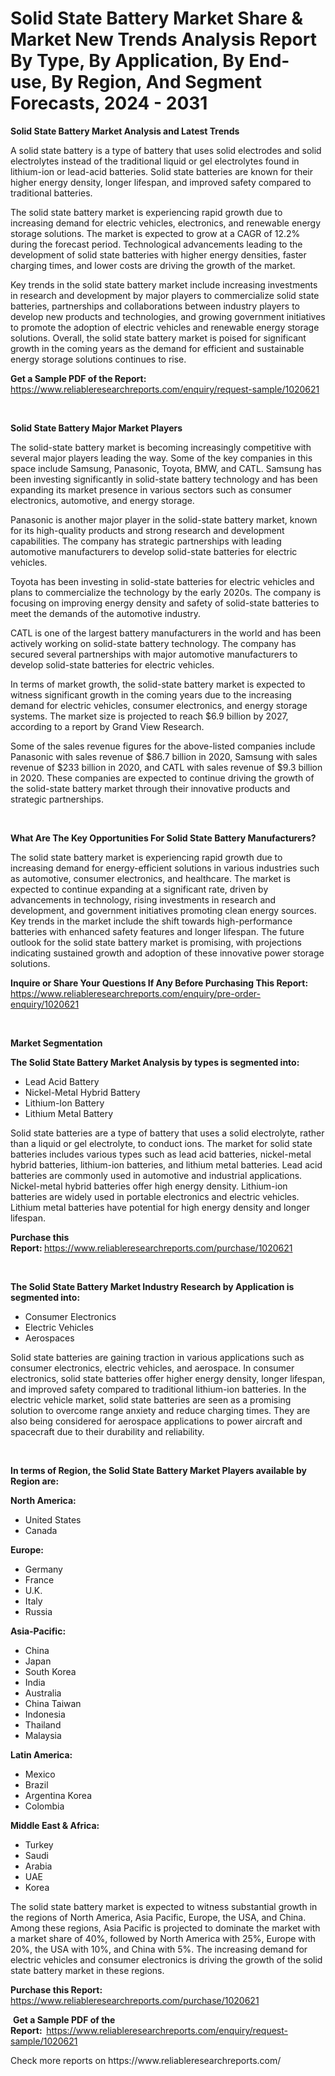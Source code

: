 <p><h1>Solid State Battery Market Share & Market New Trends Analysis Report By Type, By Application, By End-use, By Region, And Segment Forecasts, 2024 - 2031</h1></p><p><strong>Solid State Battery Market Analysis and Latest Trends</strong></p>
<p><p>A solid state battery is a type of battery that uses solid electrodes and solid electrolytes instead of the traditional liquid or gel electrolytes found in lithium-ion or lead-acid batteries. Solid state batteries are known for their higher energy density, longer lifespan, and improved safety compared to traditional batteries.</p><p>The solid state battery market is experiencing rapid growth due to increasing demand for electric vehicles, electronics, and renewable energy storage solutions. The market is expected to grow at a CAGR of 12.2% during the forecast period. Technological advancements leading to the development of solid state batteries with higher energy densities, faster charging times, and lower costs are driving the growth of the market.</p><p>Key trends in the solid state battery market include increasing investments in research and development by major players to commercialize solid state batteries, partnerships and collaborations between industry players to develop new products and technologies, and growing government initiatives to promote the adoption of electric vehicles and renewable energy storage solutions. Overall, the solid state battery market is poised for significant growth in the coming years as the demand for efficient and sustainable energy storage solutions continues to rise.</p></p>
<p><strong>Get a Sample PDF of the Report:&nbsp;</strong> <a href="https://www.reliableresearchreports.com/enquiry/request-sample/1020621">https://www.reliableresearchreports.com/enquiry/request-sample/1020621</a></p>
<p>&nbsp;</p>
<p><strong>Solid State Battery Major Market Players</strong></p>
<p><p>The solid-state battery market is becoming increasingly competitive with several major players leading the way. Some of the key companies in this space include Samsung, Panasonic, Toyota, BMW, and CATL. Samsung has been investing significantly in solid-state battery technology and has been expanding its market presence in various sectors such as consumer electronics, automotive, and energy storage.</p><p>Panasonic is another major player in the solid-state battery market, known for its high-quality products and strong research and development capabilities. The company has strategic partnerships with leading automotive manufacturers to develop solid-state batteries for electric vehicles.</p><p>Toyota has been investing in solid-state batteries for electric vehicles and plans to commercialize the technology by the early 2020s. The company is focusing on improving energy density and safety of solid-state batteries to meet the demands of the automotive industry.</p><p>CATL is one of the largest battery manufacturers in the world and has been actively working on solid-state battery technology. The company has secured several partnerships with major automotive manufacturers to develop solid-state batteries for electric vehicles.</p><p>In terms of market growth, the solid-state battery market is expected to witness significant growth in the coming years due to the increasing demand for electric vehicles, consumer electronics, and energy storage systems. The market size is projected to reach $6.9 billion by 2027, according to a report by Grand View Research.</p><p>Some of the sales revenue figures for the above-listed companies include Panasonic with sales revenue of $86.7 billion in 2020, Samsung with sales revenue of $233 billion in 2020, and CATL with sales revenue of $9.3 billion in 2020. These companies are expected to continue driving the growth of the solid-state battery market through their innovative products and strategic partnerships.</p></p>
<p>&nbsp;</p>
<p><strong>What Are The Key Opportunities For Solid State Battery Manufacturers?</strong></p>
<p><p>The solid state battery market is experiencing rapid growth due to increasing demand for energy-efficient solutions in various industries such as automotive, consumer electronics, and healthcare. The market is expected to continue expanding at a significant rate, driven by advancements in technology, rising investments in research and development, and government initiatives promoting clean energy sources. Key trends in the market include the shift towards high-performance batteries with enhanced safety features and longer lifespan. The future outlook for the solid state battery market is promising, with projections indicating sustained growth and adoption of these innovative power storage solutions.</p></p>
<p><strong>Inquire or Share Your Questions If Any Before Purchasing This Report:</strong> <a href="https://www.reliableresearchreports.com/enquiry/pre-order-enquiry/1020621">https://www.reliableresearchreports.com/enquiry/pre-order-enquiry/1020621</a></p>
<p>&nbsp;</p>
<p><strong>Market Segmentation</strong></p>
<p><strong>The Solid State Battery Market Analysis by types is segmented into:</strong></p>
<p><ul><li>Lead Acid Battery</li><li>Nickel-Metal Hybrid Battery</li><li>Lithium-Ion Battery</li><li>Lithium Metal Battery</li></ul></p>
<p><p>Solid state batteries are a type of battery that uses a solid electrolyte, rather than a liquid or gel electrolyte, to conduct ions. The market for solid state batteries includes various types such as lead acid batteries, nickel-metal hybrid batteries, lithium-ion batteries, and lithium metal batteries. Lead acid batteries are commonly used in automotive and industrial applications. Nickel-metal hybrid batteries offer high energy density. Lithium-ion batteries are widely used in portable electronics and electric vehicles. Lithium metal batteries have potential for high energy density and longer lifespan.</p></p>
<p><strong>Purchase this Report:&nbsp;</strong><a href="https://www.reliableresearchreports.com/purchase/1020621">https://www.reliableresearchreports.com/purchase/1020621</a></p>
<p>&nbsp;</p>
<p><strong>The Solid State Battery Market Industry Research by Application is segmented into:</strong></p>
<p><ul><li>Consumer Electronics</li><li>Electric Vehicles</li><li>Aerospaces</li></ul></p>
<p><p>Solid state batteries are gaining traction in various applications such as consumer electronics, electric vehicles, and aerospace. In consumer electronics, solid state batteries offer higher energy density, longer lifespan, and improved safety compared to traditional lithium-ion batteries. In the electric vehicle market, solid state batteries are seen as a promising solution to overcome range anxiety and reduce charging times. They are also being considered for aerospace applications to power aircraft and spacecraft due to their durability and reliability.</p></p>
<p>&nbsp;</p>
<p><strong>In terms of Region, the Solid State Battery Market Players available by Region are:</strong></p>
<p>
    <p> <strong> North America: </strong>
        <ul>
            <li>United States</li>
            <li>Canada</li>
        </ul>
        </p> 
    <p> <strong> Europe: </strong>
        <ul>
            <li>Germany</li>
            <li>France</li>
            <li>U.K.</li>
            <li>Italy</li>
            <li>Russia</li>
        </ul>
        </p> 
    <p> <strong> Asia-Pacific: </strong>
        <ul>
            <li>China</li>
            <li>Japan</li>
            <li>South Korea</li>
            <li>India</li>
            <li>Australia</li>
            <li>China Taiwan</li>
            <li>Indonesia</li>
            <li>Thailand</li>
            <li>Malaysia</li>
        </ul>
        </p> 
    <p> <strong> Latin America: </strong>
        <ul>
            <li>Mexico</li>
            <li>Brazil</li>
            <li>Argentina Korea</li>
            <li>Colombia</li>
        </ul>
        </p> 
    <p> <strong> Middle East & Africa: </strong>
        <ul>
            <li>Turkey</li>
            <li>Saudi</li>
            <li>Arabia</li>
            <li>UAE</li>
            <li>Korea</li>
        </ul>
    </p>
    </p>
<p><p>The solid state battery market is expected to witness substantial growth in the regions of North America, Asia Pacific, Europe, the USA, and China. Among these regions, Asia Pacific is projected to dominate the market with a market share of 40%, followed by North America with 25%, Europe with 20%, the USA with 10%, and China with 5%. The increasing demand for electric vehicles and consumer electronics is driving the growth of the solid state battery market in these regions.</p></p>
<p><strong>Purchase this Report: </strong><a href="https://www.reliableresearchreports.com/purchase/1020621">https://www.reliableresearchreports.com/purchase/1020621</a></p>
<p>&nbsp;<strong>Get a Sample PDF of the Report:&nbsp;&nbsp;</strong><a href="https://www.reliableresearchreports.com/enquiry/request-sample/1020621">https://www.reliableresearchreports.com/enquiry/request-sample/1020621</a></p>
<p><strong></strong></p>
<p>Check more reports on https://www.reliableresearchreports.com/</p>